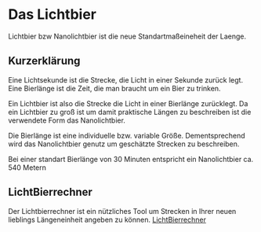 # Das Lichtbier

Lichtbier bzw Nanolichtbier ist die neue Standartmaßeineheit der Laenge.

## Kurzerklärung

Eine Lichtsekunde ist die Strecke, die Licht in einer Sekunde zurück legt. 
Eine Bierlänge ist die Zeit, die man braucht um ein Bier zu trinken.

Ein Lichtbier ist also die Strecke die Licht in einer Bierlänge zurücklegt.
Da ein Lichtbier zu groß ist um damit praktische Längen zu beschreiben ist die verwendete Form das Nanolichtbier.

Die Bierlänge ist eine individuelle bzw. variable Größe. 
Dementsprechend wird das Nanolichtbier genutz um geschätzte Strecken zu beschreiben.

Bei einer standart Bierlänge von 30 Minuten entspricht ein Nanolichtbier ca. 540 Metern

## LichtBierrechner
Der Lichtbierrechner ist ein nützliches Tool um Strecken in Ihrer neuen lieblings Längeneinheit angeben zu können.
[LichtBierrechner](http://lichtbierrechner.ddns.net:8080/)
